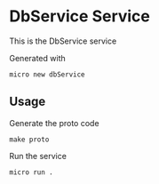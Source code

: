 # DbService Service

This is the DbService service

Generated with

```
micro new dbService
```

## Usage

Generate the proto code

```
make proto
```

Run the service

```
micro run .
```